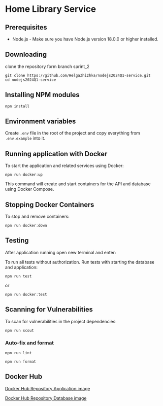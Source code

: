 # Home Library Service

## Prerequisites

- Node.js - Make sure you have Node.js version 18.0.0 or higher installed.

## Downloading
clone the repository form branch sprint_2

```
git clone https://github.com/HelgaZhizhka/nodejs2024Q1-service.git
cd nodejs2024Q1-service
```

## Installing NPM modules

```
npm install
```

## Environment variables

Create `.env` file in the root of the project and copy everything from `.env.example` into it.

## Running application with Docker

To start the application and related services using Docker:

```
npm run docker:up
```

This command will create and start containers for the API and database using Docker Compose.

## Stopping Docker Containers

To stop and remove containers:
  
```
npm run docker:down
```

## Testing

After application running open new terminal and enter:

To run all tests without authorization. Run tests with starting the database and application:

```
npm run test
```
or
```
npm run docker:test
```

## Scanning for Vulnerabilities

To scan for vulnerabilities in the project dependencies:

```
npm run scout
```

### Auto-fix and format

```
npm run lint
```

```
npm run format
```

## Docker Hub

[Docker Hub Repository Application image](https://hub.docker.com/layers/helgazhyzhka/homelibrary-api/latest/images/sha256-de83ce36bcd8b051f1fc0327912c22243105a80655a850dd61c4afcac82cc1b0?context=repo)

[Docker Hub Repository Database image](https://hub.docker.com/layers/helgazhyzhka/homelibrary-db/latest/images/sha256-ab2aee137b0dad9c54fab53ad5ee3f143ccccb516f08405431b8de574b89410c?context=repo)